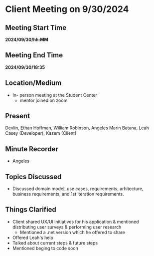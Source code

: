# Client Meeting on 9/30/2024

## Meeting Start Time

**2024/09/30/hh:MM** 

## Meeting End Time

**2024/09/30/18:35** 

## Location/Medium

* In- person meeting at the Student Center
  * mentor joined on zoom
    
## Present

Devlin, Ethan Hoffman, William Robinson, Angeles Marin Batana, Leah Casey (Developer), Kazem (Client)

## Minute Recorder

* Angeles
  
## Topics Discussed

*  Discussed domain model, use cases, requirements, arhitecture, business requirements, and 1st iteration requirements.

## Things Clarified

* Client shared UX/UI initiatives for his application & mentioned distributing user surveys & performing user research
  * Mentioned a .net version which he offered to share
*  Offered Leah's help
*  Talked about current steps & future steps
  * Mentioned beging to code soon
